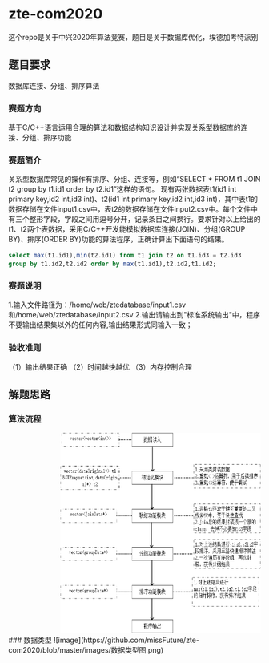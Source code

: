 # zte-com2020
这个repo是关于中兴2020年算法竞赛，题目是关于数据库优化，埃德加考特派别
## 题目要求 
数据库连接、分组、排序算法
### 赛题方向 
基于C/C++语言运用合理的算法和数据结构知识设计并实现关系型数据库的连接、分组、排序功能

### 赛题简介
  关系型数据库常见的操作有排序、分组、连接等，例如“SELECT * FROM t1 JOIN t2 group by t1.id1 order by t2.id1”这样的语句。
  现有两张数据表t1(id1 int primary key,id2 int,id3 int)、t2(id1 int primary key,id2 int,id3 int)，其中表t1的数据存储在文件input1.csv中，表t2的数据存储在文件input2.csv中。每个文件中有三个整形字段，字段之间用逗号分开，记录条目之间换行。要求针对以上给出的t1、t2两个表数据，采用C/C++开发能模拟数据库连接(JOIN)、分组(GROUP BY)、排序(ORDER BY)功能的算法程序，正确计算出下面语句的结果。
```sql
select max(t1.id1),min(t2.id1) from t1 join t2 on t1.id3 = t2.id3
group by t1.id2,t2.id2 order by max(t1.id1),t2.id2,t1.id2;
```
### 赛题说明
1.输入文件路径为：/home/web/ztedatabase/input1.csv和/home/web/ztedatabase/input2.csv
2.输出请输出到"标准系统输出"中，程序不要输出结果集以外的任何内容,输出结果形式同输入一致；

### 验收准则
（1）输出结果正确
（2）时间越快越优
（3）内存控制合理


## 解题思路
### 算法流程
<div align=right>
<img width = '400' height = '400' src = "https://github.com/missFuture/zte-com2020/blob/master/images/软件框架.png"/>
</div>
### 数据类型
![image](https://github.com/missFuture/zte-com2020/blob/master/images/数据类型图.png)

